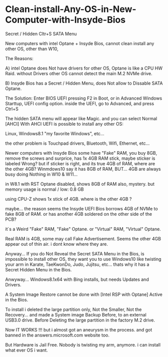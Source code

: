 # Clean-install-Any-OS-in-New-Computer-with-Insyde-Bios
Secret / Hidden Cltr+S SATA Menu

New computers with intel Optane + Insyde Bios,
cannot clean install any other OS, other than W10,

The Reasons:

A) intel Optane does Not have drivers for other OS,
Optane is like a CPU HW Raid.
without Drivers other OS cannot detect the main M.2 NVMe drive.

B) Insyde Bios has a Secret / Hidden Menu, 
does Not allow to Dissable SATA Optane.

The Solution:
Enter BIOS UEFI pressing F2 in Boot,
or in Advanced Windows Starttup, UEFI config option.
inside the UEFI, go to Advanced,
and press Ctrl+S

The hidden SATA menu will appear like Magic.
and you can select Normal [AHCI]
With AHCI UEFI is possible to install any other OS: 

Linux, Windows8.1 "my favorite Windows", etc...

the other problem is Touchpad drivers, Bluetooth, Wifi, Ethernet, etc...

Newer computers with Insyde Bios some have "Fake" RAM,
you buy 8GB,
remove the screws and surprice, has 1x 4GB RAM stick,
maybe sticker is labeled Wrong?
but if sticker is right, and its true 4GB of RAM,
where are the other 4GB? Winmdows10 say it has 8GB of RAM,
BUT... 4GB are always busy doing Nothing in W10 & W11...

in W8.1 with RST Optane disabled, shows 8GB of RAM also, mystery.
but memory usage is normal / low: 0.8 GB

using CPU-Z shows 1x stick of 4GB.
where is the other 4GB ?

maybe...
the reason seems the Insyde UEFI Bios borrows 4GB of NVMe to fake 8GB of RAM.
or has another 4GB soldered on the other side of the PCB?

it´s a Weird "Fake" RAM, "Fake" Optane.
or "Virtual" RAM, "Virtual" Optane.

Real RAM is 4GB, some may call Fake Advertisement.
Seems the other 4GB appear out of thin air.
i dont know where they are.

Anyway... 
If you do Not Reveal the Secret SATA Menu in the Bios,
is impossible to install other OS,
they want you to use Windows10 
like twisting your arm in Karate, TaeKwonDo, Judo, Jujitsu, etc...
thats why it has a Secret Hidden Menu in the Bios.

Anwyway...
Windows8.1x64 with Bing installs, but needs Updates and Drivers.

A System Image Restore cannot be done with [Intel RSP with Optane] Active in the Bios.


To install i deleted the large partition only, 
Not the Smaller, Not the Recovery...
and made a System image Backup Before, to an external USB3.0 drive.
Before Deleting the large partition in the factory M.2 drive.

Now IT WORKS !!!
but i almost got an aneurysm in the process.
and got banned in the answers.microsoft.com website too.

But Hardware is Jail Free.
Nobody is twisting my arm, anymore.
i can install what ever OS i want.
